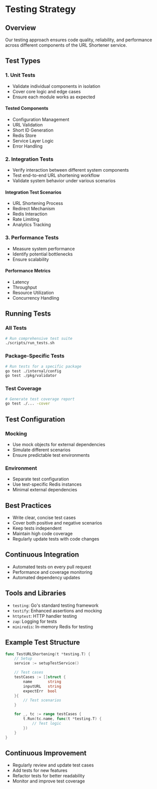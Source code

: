 # Testing Strategy

## Overview
Our testing approach ensures code quality, reliability, and performance across different components of the URL Shortener service.

## Test Types

### 1. Unit Tests
- Validate individual components in isolation
- Cover core logic and edge cases
- Ensure each module works as expected

#### Tested Components
- Configuration Management
- URL Validation
- Short ID Generation
- Redis Store
- Service Layer Logic
- Error Handling

### 2. Integration Tests
- Verify interaction between different system components
- Test end-to-end URL shortening workflow
- Validate system behavior under various scenarios

#### Integration Test Scenarios
- URL Shortening Process
- Redirect Mechanism
- Redis Interaction
- Rate Limiting
- Analytics Tracking

### 3. Performance Tests
- Measure system performance
- Identify potential bottlenecks
- Ensure scalability

#### Performance Metrics
- Latency
- Throughput
- Resource Utilization
- Concurrency Handling

## Running Tests

### All Tests
```bash
# Run comprehensive test suite
./scripts/run_tests.sh
```

### Package-Specific Tests
```bash
# Run tests for a specific package
go test ./internal/config
go test ./pkg/validator
```

### Test Coverage
```bash
# Generate test coverage report
go test ./... -cover
```

## Test Configuration

### Mocking
- Use mock objects for external dependencies
- Simulate different scenarios
- Ensure predictable test environments

### Environment
- Separate test configuration
- Use test-specific Redis instances
- Minimal external dependencies

## Best Practices
- Write clear, concise test cases
- Cover both positive and negative scenarios
- Keep tests independent
- Maintain high code coverage
- Regularly update tests with code changes

## Continuous Integration
- Automated tests on every pull request
- Performance and coverage monitoring
- Automated dependency updates

## Tools and Libraries
- `testing`: Go's standard testing framework
- `testify`: Enhanced assertions and mocking
- `httptest`: HTTP handler testing
- `zap`: Logging for tests
- `miniredis`: In-memory Redis for testing

## Example Test Structure
```go
func TestURLShortening(t *testing.T) {
    // Setup
    service := setupTestService()

    // Test cases
    testCases := []struct {
        name       string
        inputURL   string
        expectErr  bool
    }{
        // Test scenarios
    }

    for _, tc := range testCases {
        t.Run(tc.name, func(t *testing.T) {
            // Test logic
        })
    }
}
```

## Continuous Improvement
- Regularly review and update test cases
- Add tests for new features
- Refactor tests for better readability
- Monitor and improve test coverage
